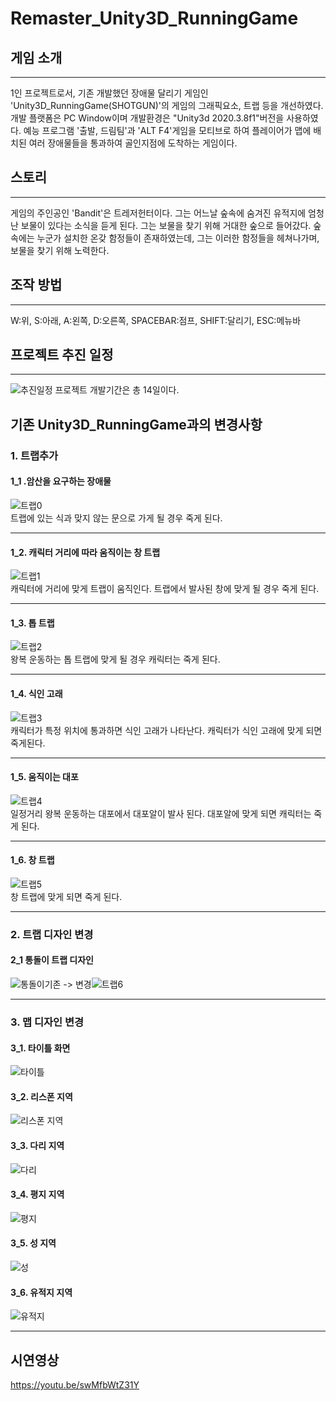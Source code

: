 # Remaster_Unity3D_RunningGame

## 게임 소개
----------
1인 프로젝트로서, 기존 개발했던 장애물 달리기 게임인 'Unity3D_RunningGame(SHOTGUN)'의 게임의 그래픽요소, 트랩 등을 개선하였다. 개발 플랫폼은 PC Window이며 개발환경은 "Unity3d 2020.3.8f1"버전을 사용하였다. 예능 프로그램 '출발, 드림팀'과 'ALT F4'게임을 모티브로 하여 플레이어가 맵에 배치된 여러 장애물들을 통과하여 골인지점에 도착하는 게임이다.

## 스토리
----------
게임의 주인공인 'Bandit'은 트레저헌터이다. 그는 어느날 숲속에 숨겨진 유적지에 엄청난 보물이 있다는 소식을 듣게 된다. 그는 보물을 찾기 위해 거대한 숲으로 들어갔다. 
숲속에는 누군가 설치한 온갖 함정들이 존재하였는데, 그는 이러한 함정들을 헤쳐나가며, 보물을 찾기 위해 노력한다.

## 조작 방법
----------
W:위, S:아래, A:왼쪽, D:오른쪽, SPACEBAR:점프, SHIFT:달리기, ESC:메뉴바

## 프로젝트 추진 일정
----------
![추진일정](https://user-images.githubusercontent.com/74814641/151950918-aec479ea-88c5-424d-b7ee-0deb8b0dd595.JPG)
프로젝트 개발기간은 총 14일이다.


## 기존 Unity3D_RunningGame과의 변경사항
### 1. 트랩추가
#### 1_1 .암산을 요구하는 장애물
![트랩0](https://user-images.githubusercontent.com/74814641/151953977-203eb8d8-01a1-4996-b0f4-f538cae70d26.gif)               
트랩에 있는 식과 맞지 않는 문으로 가게 될 경우 죽게 된다.

----------
#### 1_2. 캐릭터 거리에 따라 움직이는 창 트랩
![트랩1](https://user-images.githubusercontent.com/74814641/151955201-cb29f2b6-1455-4112-ac4a-a96c32a9bb6e.gif)                  
캐릭터에 거리에 맞게 트랩이 움직인다. 트랩에서 발사된 창에 맞게 될 경우 죽게 된다.

----------
#### 1_3. 톱 트랩
![트랩2](https://user-images.githubusercontent.com/74814641/151955914-c034e9f9-10f0-40ce-8590-04ccf4ab2e8b.gif)               
왕복 운동하는 톱 트랩에 맞게 될 경우 캐릭터는 죽게 된다.

----------
#### 1_4. 식인 고래
![트랩3](https://user-images.githubusercontent.com/74814641/151956632-b26847ad-2ebc-45c8-936e-a3531776605b.gif)                  
캐릭터가 특정 위치에 통과하면 식인 고래가 나타난다. 캐릭터가 식인 고래에 맞게 되면 죽게된다.

----------
#### 1_5. 움직이는 대포
![트랩4](https://user-images.githubusercontent.com/74814641/151957440-ff1da502-2ad1-4735-9a26-3cd63de26931.gif)               
일정거리 왕복 운동하는 대포에서 대포알이 발사 된다. 대포알에 맞게 되면 캐릭터는 죽게 된다.

----------
#### 1_6. 창 트랩
![트랩5](https://user-images.githubusercontent.com/74814641/151960737-72b50dba-a6d3-408f-b64b-45a9d097aac4.gif)                     
창 트랩에 맞게 되면 죽게 된다.

----------
### 2. 트랩 디자인 변경
#### 2_1 통돌이 트랩 디자인
![통돌이](https://user-images.githubusercontent.com/74814641/151961995-3bac12af-66f6-46cf-a300-744990d69acb.gif)기존  ->   변경![트랩6](https://user-images.githubusercontent.com/74814641/151962445-bfee6ffc-ac00-475b-9dde-ac271410f5e1.gif)

----------
### 3. 맵 디자인 변경
#### 3_1. 타이틀 화면
![타이틀](https://user-images.githubusercontent.com/74814641/151963711-60a5b75b-5d45-4bf3-8535-dbd97fc5c7d0.png)

#### 3_2. 리스폰 지역
![리스폰 지역](https://user-images.githubusercontent.com/74814641/151964282-3e7fa90a-dfab-4899-b322-a7a6a007e9fd.png)

#### 3_3. 다리 지역
![다리](https://user-images.githubusercontent.com/74814641/151964505-5f4f5216-bb34-4753-9bb9-29a0b3cde6e3.png)

#### 3_4. 평지 지역
![평지](https://user-images.githubusercontent.com/74814641/151964625-ae455d9b-b0bf-42f0-aab5-297a66c3177b.png)

#### 3_5. 성 지역
![성](https://user-images.githubusercontent.com/74814641/151964818-9f0b7d5a-000d-4d58-a22e-2572fb90963d.png)

#### 3_6. 유적지 지역
![유적지](https://user-images.githubusercontent.com/74814641/151965010-fce55580-c1ee-4e96-ae76-6fa43934f8b8.png)


----------
## 시연영상
https://youtu.be/swMfbWtZ31Y
